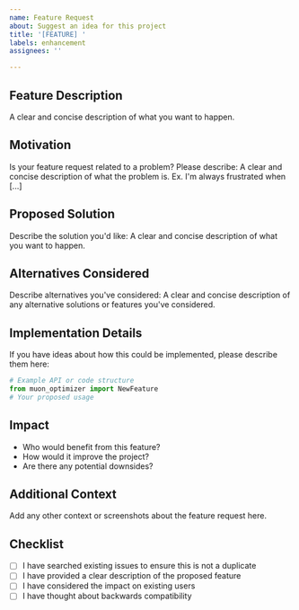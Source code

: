```yaml
---
name: Feature Request
about: Suggest an idea for this project
title: '[FEATURE] '
labels: enhancement
assignees: ''

---
```


## Feature Description
A clear and concise description of what you want to happen.

## Motivation
Is your feature request related to a problem? Please describe:
A clear and concise description of what the problem is. Ex. I'm always frustrated when [...]

## Proposed Solution
Describe the solution you'd like:
A clear and concise description of what you want to happen.

## Alternatives Considered
Describe alternatives you've considered:
A clear and concise description of any alternative solutions or features you've considered.

## Implementation Details
If you have ideas about how this could be implemented, please describe them here:

```python
# Example API or code structure
from muon_optimizer import NewFeature
# Your proposed usage
```

## Impact
- Who would benefit from this feature?
- How would it improve the project?
- Are there any potential downsides?

## Additional Context
Add any other context or screenshots about the feature request here.

## Checklist
- [ ] I have searched existing issues to ensure this is not a duplicate
- [ ] I have provided a clear description of the proposed feature
- [ ] I have considered the impact on existing users
- [ ] I have thought about backwards compatibility
